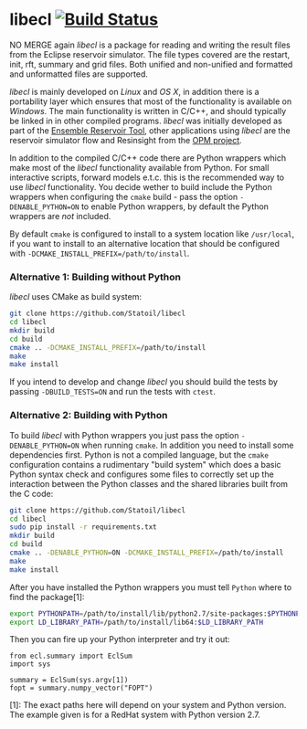 # libecl [![Build Status](https://travis-ci.org/Statoil/libecl.svg?branch=master)](https://travis-ci.org/Statoil/libecl)

NO MERGE again
*libecl* is a package for reading and writing the result files from
the Eclipse reservoir simulator. The file types covered are the
restart, init, rft, summary and grid files. Both unified and
non-unified and formatted and unformatted files are supported.

*libecl* is mainly developed on *Linux* and *OS X*, in addition there
is a portability layer which ensures that most of the functionality is
available on *Windows*. The main functionality is written in C/C++, and
should typically be linked in in other compiled programs. *libecl* was
initially developed as part of the [Ensemble Reservoir
Tool](http://github.com/Statoil/ert), other applications using
*libecl* are the reservoir simulator flow and Resinsight from the [OPM
project](http://github.com/OPM/).

In addition to the compiled C/C++ code there are Python wrappers which make most
of the *libecl* functionality available from Python. For small interactive
scripts, forward models e.t.c. this is the recommended way to use *libecl*
functionality. You decide wether to build include the Python wrappers when
configuring the `cmake` build - pass the option `-DENABLE_PYTHON=ON` to enable
Python wrappers, by default the Python wrappers are *not* included.

By default `cmake` is configured to install to a system location like
`/usr/local`, if you want to install to an alternative location that should be
configured with `-DCMAKE_INSTALL_PREFIX=/path/to/install`.

### Alternative 1: Building without Python ###
*libecl* uses CMake as build system:

```bash
git clone https://github.com/Statoil/libecl
cd libecl
mkdir build
cd build
cmake .. -DCMAKE_INSTALL_PREFIX=/path/to/install
make
make install
```
If you intend to develop and change *libecl* you should build the tests
by passing `-DBUILD_TESTS=ON` and run the tests with `ctest`.


### Alternative 2: Building with Python ###
To build *libecl* with Python wrappers you just pass the option
`-DENABLE_PYTHON=ON` when running `cmake`. In addition you need to install some
dependencies first. Python is not a compiled language, but the `cmake` configuration contains a
rudimentary "build system" which does a basic Python syntax check and configures some
files to correctly set up the interaction between the Python classes and the
shared libraries built from the C code:
```bash
git clone https://github.com/Statoil/libecl
cd libecl
sudo pip install -r requirements.txt
mkdir build
cd build
cmake .. -DENABLE_PYTHON=ON -DCMAKE_INSTALL_PREFIX=/path/to/install 
make
make install
```

After you have installed the Python wrappers you must tell `Python` where to
find the package[1]:

```bash
export PYTHONPATH=/path/to/install/lib/python2.7/site-packages:$PYTHONPATH
export LD_LIBRARY_PATH=/path/to/install/lib64:$LD_LIBRARY_PATH
```

Then you can fire up your Python interpreter and try it out:
```
from ecl.summary import EclSum
import sys

summary = EclSum(sys.argv[1])
fopt = summary.numpy_vector("FOPT")

```


[1]: The exact paths here will depend on your system and Python version. The example given is for a RedHat system with Python version 2.7.
